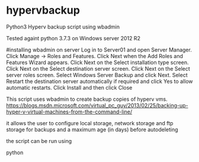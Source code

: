 # hypervbackup
Python3 Hyperv backup script using wbadmin

Tested againt python 3.7.3 on Windows server 2012 R2

#installing wbadmin on server
Log in to Server01 and open Server Manager.
Click Manage → Roles and Features.
Click Next when the Add Roles and Features Wizard appears.
Click Next on the Select installation type screen.
Click Next on the Select destination server screen.
Click Next on the Select server roles screen.
Select Windows Server Backup and click Next.
Select Restart the destination server automatically if required and click Yes to allow automatic restarts.
Click Install and then click Close

This script uses wbadmin to create backup copies of hyperv vms. 
https://blogs.msdn.microsoft.com/virtual_pc_guy/2013/02/25/backing-up-hyper-v-virtual-machines-from-the-command-line/

it allows the user to configure local storage, network storage and ftp storage for backups and a maximum age (in days) before autodeleting

the script can be run using 

python 
